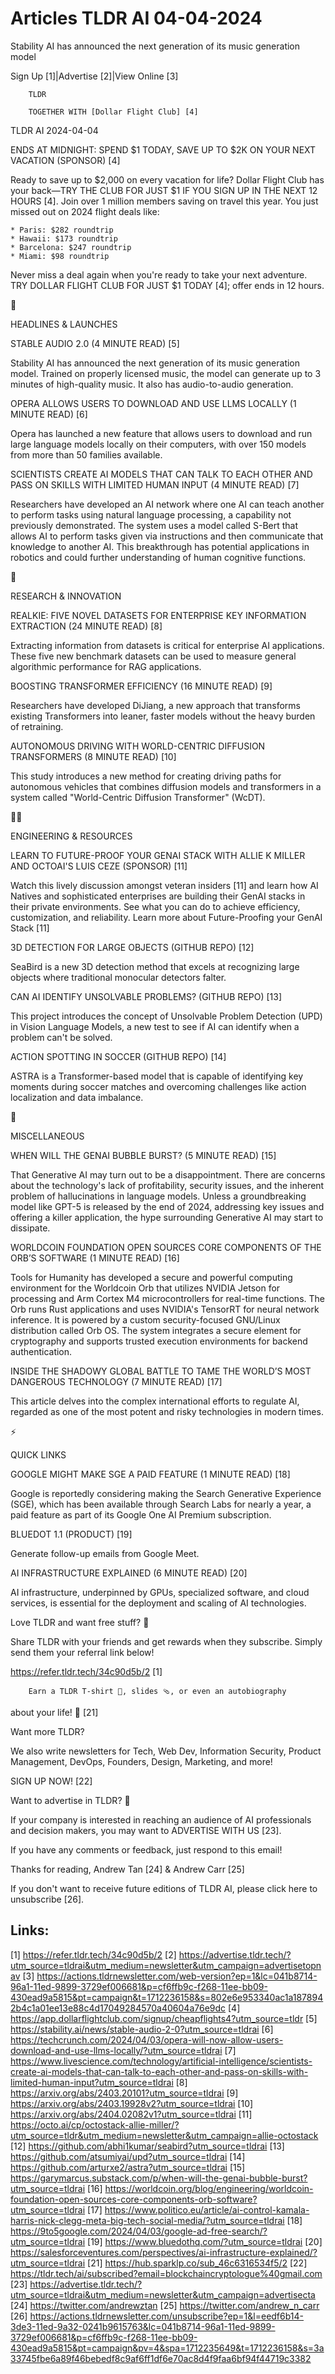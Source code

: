 # Articles TLDR AI 04-04-2024

Stability AI has announced the next generation of its music generation
model  

Sign Up [1]|Advertise [2]|View Online [3] 

		TLDR

		TOGETHER WITH [Dollar Flight Club] [4]

TLDR AI 2024-04-04

 ENDS AT MIDNIGHT: SPEND $1 TODAY, SAVE UP TO $2K ON YOUR NEXT
VACATION (SPONSOR) [4] 

 Ready to save up to $2,000 on every vacation for life? Dollar Flight
Club has your back—TRY THE CLUB FOR JUST $1 IF YOU SIGN UP IN THE
NEXT 12 HOURS [4]. Join over 1 million members saving on travel this
year.
You just missed out on 2024 flight deals like:

 	* Paris: $282 roundtrip
 	* Hawaii: $173 roundtrip
 	* Barcelona: $247 roundtrip
 	* Miami: $98 roundtrip

Never miss a deal again when you're ready to take your next adventure.
TRY DOLLAR FLIGHT CLUB FOR JUST $1 TODAY [4]; offer ends in 12 hours.

🚀 

HEADLINES & LAUNCHES

 STABLE AUDIO 2.0 (4 MINUTE READ) [5] 

 Stability AI has announced the next generation of its music
generation model. Trained on properly licensed music, the model can
generate up to 3 minutes of high-quality music. It also has
audio-to-audio generation. 

 OPERA ALLOWS USERS TO DOWNLOAD AND USE LLMS LOCALLY (1 MINUTE READ)
[6] 

 Opera has launched a new feature that allows users to download and
run large language models locally on their computers, with over 150
models from more than 50 families available. 

 SCIENTISTS CREATE AI MODELS THAT CAN TALK TO EACH OTHER AND PASS ON
SKILLS WITH LIMITED HUMAN INPUT (4 MINUTE READ) [7] 

 Researchers have developed an AI network where one AI can teach
another to perform tasks using natural language processing, a
capability not previously demonstrated. The system uses a model called
S-Bert that allows AI to perform tasks given via instructions and then
communicate that knowledge to another AI. This breakthrough has
potential applications in robotics and could further understanding of
human cognitive functions. 

🧠 

RESEARCH & INNOVATION

 REALKIE: FIVE NOVEL DATASETS FOR ENTERPRISE KEY INFORMATION
EXTRACTION (24 MINUTE READ) [8] 

 Extracting information from datasets is critical for enterprise AI
applications. These five new benchmark datasets can be used to measure
general algorithmic performance for RAG applications. 

 BOOSTING TRANSFORMER EFFICIENCY (16 MINUTE READ) [9] 

 Researchers have developed DiJiang, a new approach that transforms
existing Transformers into leaner, faster models without the heavy
burden of retraining. 

 AUTONOMOUS DRIVING WITH WORLD-CENTRIC DIFFUSION TRANSFORMERS (8
MINUTE READ) [10] 

 This study introduces a new method for creating driving paths for
autonomous vehicles that combines diffusion models and transformers in
a system called "World-Centric Diffusion Transformer" (WcDT). 

🧑‍💻 

ENGINEERING & RESOURCES

 LEARN TO FUTURE-PROOF YOUR GENAI STACK WITH ALLIE K MILLER AND
OCTOAI'S LUIS CEZE (SPONSOR) [11] 

 Watch this lively discussion amongst veteran insiders [11] and learn
how AI Natives and sophisticated enterprises are building their GenAI
stacks in their private environments. See what you can do to achieve
efficiency, customization, and reliability. Learn more about
Future-Proofing your GenAI Stack [11] 

 3D DETECTION FOR LARGE OBJECTS (GITHUB REPO) [12] 

 SeaBird is a new 3D detection method that excels at recognizing large
objects where traditional monocular detectors falter. 

 CAN AI IDENTIFY UNSOLVABLE PROBLEMS? (GITHUB REPO) [13] 

 This project introduces the concept of Unsolvable Problem Detection
(UPD) in Vision Language Models, a new test to see if AI can identify
when a problem can't be solved. 

 ACTION SPOTTING IN SOCCER (GITHUB REPO) [14] 

 ASTRA is a Transformer-based model that is capable of identifying key
moments during soccer matches and overcoming challenges like action
localization and data imbalance. 

🎁 

MISCELLANEOUS

 WHEN WILL THE GENAI BUBBLE BURST? (5 MINUTE READ) [15] 

 That Generative AI may turn out to be a disappointment. There are
concerns about the technology's lack of profitability, security
issues, and the inherent problem of hallucinations in language models.
Unless a groundbreaking model like GPT-5 is released by the end of
2024, addressing key issues and offering a killer application, the
hype surrounding Generative AI may start to dissipate. 

 WORLDCOIN FOUNDATION OPEN SOURCES CORE COMPONENTS OF THE ORB’S
SOFTWARE (1 MINUTE READ) [16] 

 Tools for Humanity has developed a secure and powerful computing
environment for the Worldcoin Orb that utilizes NVIDIA Jetson for
processing and Arm Cortex M4 microcontrollers for real-time functions.
The Orb runs Rust applications and uses NVIDIA's TensorRT for neural
network inference. It is powered by a custom security-focused
GNU/Linux distribution called Orb OS. The system integrates a secure
element for cryptography and supports trusted execution environments
for backend authentication. 

 INSIDE THE SHADOWY GLOBAL BATTLE TO TAME THE WORLD’S MOST DANGEROUS
TECHNOLOGY (7 MINUTE READ) [17] 

 This article delves into the complex international efforts to
regulate AI, regarded as one of the most potent and risky technologies
in modern times. 

⚡ 

QUICK LINKS

 GOOGLE MIGHT MAKE SGE A PAID FEATURE (1 MINUTE READ) [18] 

 Google is reportedly considering making the Search Generative
Experience (SGE), which has been available through Search Labs for
nearly a year, a paid feature as part of its Google One AI Premium
subscription. 

 BLUEDOT 1.1 (PRODUCT) [19] 

 Generate follow-up emails from Google Meet. 

 AI INFRASTRUCTURE EXPLAINED (6 MINUTE READ) [20] 

 AI infrastructure, underpinned by GPUs, specialized software, and
cloud services, is essential for the deployment and scaling of AI
technologies. 

Love TLDR and want free stuff? 🎁

 Share TLDR with your friends and get rewards when they subscribe.
Simply send them your referral link below! 

 https://refer.tldr.tech/34c90d5b/2 [1] 

		Earn a TLDR T-shirt 👕, slides 🩴, or even an autobiography
about your life! 🤯 [21]

Want more TLDR?

 We also write newsletters for Tech, Web Dev, Information Security,
Product Management, DevOps, Founders, Design, Marketing, and more! 

SIGN UP NOW! [22] 

Want to advertise in TLDR? 📰

 If your company is interested in reaching an audience of AI
professionals and decision makers, you may want to ADVERTISE WITH US
[23]. 

 If you have any comments or feedback, just respond to this email! 

Thanks for reading, 
Andrew Tan [24] & Andrew Carr [25] 

If you don't want to receive future editions of TLDR AI, please click
here to unsubscribe [26]. 

 

Links:
------
[1] https://refer.tldr.tech/34c90d5b/2
[2] https://advertise.tldr.tech/?utm_source=tldrai&utm_medium=newsletter&utm_campaign=advertisetopnav
[3] https://actions.tldrnewsletter.com/web-version?ep=1&lc=041b8714-96a1-11ed-9899-3729ef006681&p=cf6ffb9c-f268-11ee-bb09-430ead9a5815&pt=campaign&t=1712236158&s=802e6e953340ac1a1878942b4c1a01ee13e88c4d17049284570a40604a76e9dc
[4] https://app.dollarflightclub.com/signup/cheapflights4?utm_source=tldr
[5] https://stability.ai/news/stable-audio-2-0?utm_source=tldrai
[6] https://techcrunch.com/2024/04/03/opera-will-now-allow-users-download-and-use-llms-locally/?utm_source=tldrai
[7] https://www.livescience.com/technology/artificial-intelligence/scientists-create-ai-models-that-can-talk-to-each-other-and-pass-on-skills-with-limited-human-input?utm_source=tldrai
[8] https://arxiv.org/abs/2403.20101?utm_source=tldrai
[9] https://arxiv.org/abs/2403.19928v2?utm_source=tldrai
[10] https://arxiv.org/abs/2404.02082v1?utm_source=tldrai
[11] https://octo.ai/cp/octostack-allie-miller/?utm_source=tldr&utm_medium=newsletter&utm_campaign=allie-octostack
[12] https://github.com/abhi1kumar/seabird?utm_source=tldrai
[13] https://github.com/atsumiyai/upd?utm_source=tldrai
[14] https://github.com/arturxe2/astra?utm_source=tldrai
[15] https://garymarcus.substack.com/p/when-will-the-genai-bubble-burst?utm_source=tldrai
[16] https://worldcoin.org/blog/engineering/worldcoin-foundation-open-sources-core-components-orb-software?utm_source=tldrai
[17] https://www.politico.eu/article/ai-control-kamala-harris-nick-clegg-meta-big-tech-social-media/?utm_source=tldrai
[18] https://9to5google.com/2024/04/03/google-ad-free-search/?utm_source=tldrai
[19] https://www.bluedothq.com/?utm_source=tldrai
[20] https://salesforceventures.com/perspectives/ai-infrastructure-explained/?utm_source=tldrai
[21] https://hub.sparklp.co/sub_46c6316534f5/2
[22] https://tldr.tech/ai/subscribed?email=blockchaincryptologue%40gmail.com
[23] https://advertise.tldr.tech/?utm_source=tldrai&utm_medium=newsletter&utm_campaign=advertisecta
[24] https://twitter.com/andrewztan
[25] https://twitter.com/andrew_n_carr
[26] https://actions.tldrnewsletter.com/unsubscribe?ep=1&l=eedf6b14-3de3-11ed-9a32-0241b9615763&lc=041b8714-96a1-11ed-9899-3729ef006681&p=cf6ffb9c-f268-11ee-bb09-430ead9a5815&pt=campaign&pv=4&spa=1712235649&t=1712236158&s=3a33745fbe6a89f46bebedf8c9af6ff1df6e70ac8d4f9faa6bf94f44719c3382